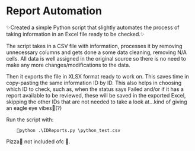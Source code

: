 # **Report Automation**

✨Created a simple Python script that slightly automates the process of taking information in an Excel file ready to be checked.✨

The script takes in a CSV file with information, processes it by removing unnecessary columns and gets done a some data cleaning, removing N/A cells. All data is well assigned in the original source so there is no need to make any more changes/modifications to the data. 

Then it exports the file in XLSX format ready to work on. This saves time in copy-pasting the same information ID by ID. This also helps in choosing which ID to check, such as, when the status says Failed and/or if it has a report available to be reviewed, these will be saved in the exported Excel, skipping the other IDs that are not needed to take a look at...kind of giving an eagle eye vibes👀(?)

Run the script with:    
```
    🍕python .\IDReports.py \python_test.csv
```
Pizza🍕 not included ofc 👀.
